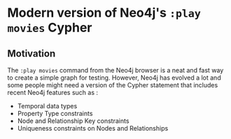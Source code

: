 # Modern version of Neo4j's `:play movies` Cypher

## Motivation

The `:play movies` command from the Neo4j browser is a neat and fast way to create a simple graph for testing. However, Neo4j has evolved a lot and some people might need a version of the Cypher statement that includes recent Neo4j features such as : 

- Temporal data types
- Property Type constraints
- Node and Relationship Key constraints
- Uniqueness constraints on Nodes and Relationships

